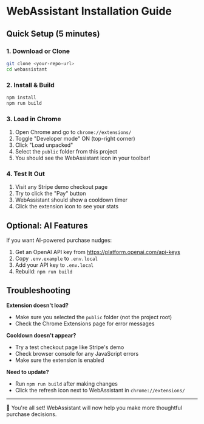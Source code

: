 # WebAssistant Installation Guide

## Quick Setup (5 minutes)

### 1. Download or Clone
```bash
git clone <your-repo-url>
cd webassistant
```

### 2. Install & Build
```bash
npm install
npm run build
```

### 3. Load in Chrome
1. Open Chrome and go to `chrome://extensions/`
2. Toggle "Developer mode" ON (top-right corner)
3. Click "Load unpacked"
4. Select the `public` folder from this project
5. You should see the WebAssistant icon in your toolbar!

### 4. Test It Out
1. Visit any Stripe demo checkout page
2. Try to click the "Pay" button
3. WebAssistant should show a cooldown timer
4. Click the extension icon to see your stats

## Optional: AI Features

If you want AI-powered purchase nudges:

1. Get an OpenAI API key from https://platform.openai.com/api-keys
2. Copy `.env.example` to `.env.local`
3. Add your API key to `.env.local`
4. Rebuild: `npm run build`

## Troubleshooting

**Extension doesn't load?**
- Make sure you selected the `public` folder (not the project root)
- Check the Chrome Extensions page for error messages

**Cooldown doesn't appear?**
- Try a test checkout page like Stripe's demo
- Check browser console for any JavaScript errors
- Make sure the extension is enabled

**Need to update?**
- Run `npm run build` after making changes
- Click the refresh icon next to WebAssistant in `chrome://extensions/`

---

🎉 You're all set! WebAssistant will now help you make more thoughtful purchase decisions.

